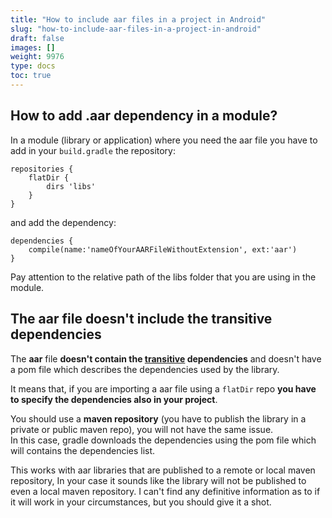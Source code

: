 ```yaml
---
title: "How to include aar files in a project in Android"
slug: "how-to-include-aar-files-in-a-project-in-android"
draft: false
images: []
weight: 9976
type: docs
toc: true
---
```


## How to add .aar dependency in a module?
In a module (library or application) where you need the aar file you have to add in your `build.gradle` the repository:

    repositories {
        flatDir {
            dirs 'libs'
        }
    }

and add the dependency:

    dependencies {
        compile(name:'nameOfYourAARFileWithoutExtension', ext:'aar')
    }

Pay attention to the relative path of the libs folder that you are using in the module.

## The aar file doesn't include the transitive dependencies
The **aar** file **doesn't contain the [transitive][1] dependencies** and doesn't have a pom file which describes the dependencies used by the library.

It means that, if you are importing a aar file using a `flatDir` repo **you have to specify the dependencies also in your project**.

You should use a **maven repository** (you have to publish the library in a private or public maven repo), you will not have the same issue.  
In this case, gradle downloads the dependencies using the pom file which will contains the dependencies list.

  [1]: https://maven.apache.org/guides/introduction/introduction-to-dependency-mechanism.html#Transitive_Dependencies


This works with aar libraries that are published to a remote or local maven repository, In your case it sounds like the library will not be published to even a local maven repository. I can't find any definitive information as to if it will work in your circumstances, but you should give it a shot.

